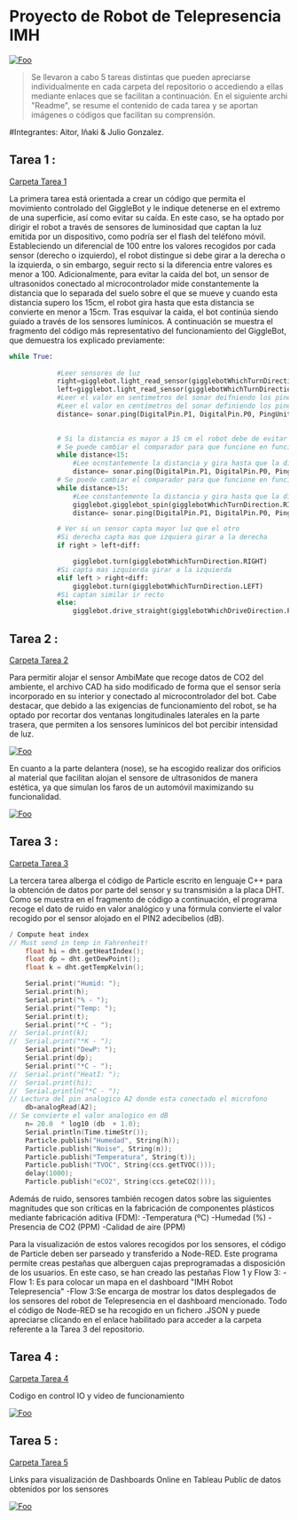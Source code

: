 


# Proyecto de Robot de Telepresencia IMH

<a href="https://www.imh.eus/eu" rel="some text">![Foo](https://media-exp1.licdn.com/dms/image/C4D0BAQFpuzjCUj95cg/company-logo_200_200/0/1579542289894?e=2159024400&v=beta&t=MqzIGMRqGZ4diQz7Y4T1qaaIh0YsdYIQdwPKU6zvWMQ)</a>


>Se llevaron a cabo 5 tareas distintas que pueden apreciarse individualmente en cada carpeta del repositorio o accediendo a ellas mediante enlaces que se facilitan a continuación. En el siguiente archi "Readme", se resume el contenido de cada tarea y se aportan imágenes o códigos que facilitan su comprensión.

#Integrantes: Aitor, Iñaki & Julio Gonzalez.

## Tarea 1 :
[Carpeta Tarea 1](https://github.com/Octajul/IMH-Robot-Telepresencia---Grupo-5/tree/master/Tarea%201)

La primera tarea está orientada a crear un código que permita el movimiento controlado del GiggleBot y le indique detenerse en el extremo de una superficie, así como evitar su caída.
En este caso, se ha optado por dirigir el robot a través de sensores de luminosidad que captan la luz emitida por un dispositivo, como podría ser el flash del teléfono móvil. Estableciendo un diferencial de 100 entre los valores recogidos por cada sensor (derecho o izquierdo), el robot distingue si debe girar a la derecha o la izquierda, o sin embargo, seguir recto si la diferencia entre valores es menor a 100.
Adicionalmente, para evitar la caída del bot, un sensor de ultrasonidos conectado al microcontrolador mide constantemente la distancia que lo separada del suelo sobre el que se mueve y cuando esta distancia supero los 15cm, el robot gira hasta que esta distancia se convierte en menor a 15cm. 
Tras esquivar la caida, el bot continúa siendo guiado a través de los sensores lumínicos.
A continuación se muestra el fragmento del código más representativo del funcionamiento del GiggleBot, que demuestra los explicado previamente:
```python
while True:
           
            #Leer sensores de luz 
            right=gigglebot.light_read_sensor(gigglebotWhichTurnDirection.RIGHT)
            left=gigglebot.light_read_sensor(gigglebotWhichTurnDirection.LEFT)
            #Leer el valor en sentimetros del sonar deifniendo los pines en que esta conectado el sonar.ping(DigitalPin.P0, DigitalPin.P0, PingUnit.MICRO_SECONDS)
            #Leer el valor en centímetros del sonar definiendo los pines en que esta conectado el sonar
            distance= sonar.ping(DigitalPin.P1, DigitalPin.P0, PingUnit.CENTIMETERS)

            
            # Si la distancia es mayor a 15 cm el robot debe de evitar caerse 
            # Se puede cambiar el comparador para que funcione en funcion de si tiene obstaculos adelante
            while distance<15:
                #Lee ocnstantemente la distancia y gira hasta que la distancia sea menor significando que no esta al borde de la mesa
                distance= sonar.ping(DigitalPin.P1, DigitalPin.P0, PingUnit.CENTIMETERS)
            # Se puede cambiar el comparador para que funcione en función de si tiene obstáculos delante
            while distance>15:
                #Lee constantemente la distancia y gira hasta que la distancia sea menor significando que no esta al borde de la mesa
                gigglebot.gigglebot_spin(gigglebotWhichTurnDirection.RIGHT)
                distance= sonar.ping(DigitalPin.P1, DigitalPin.P0, PingUnit.CENTIMETERS)

            # Ver si un sensor capta mayor luz que el otro 
            #Si derecha capta mas que izquiera girar a la derecha
            if right > left+diff:

                gigglebot.turn(gigglebotWhichTurnDirection.RIGHT)
            #Si capta mas izquierda girar a la izquierda
            elif left > right+diff:
                gigglebot.turn(gigglebotWhichTurnDirection.LEFT)
            #Si captan similar ir recto
            else:
                gigglebot.drive_straight(gigglebotWhichDriveDirection.FORWARD)
```
 
## Tarea 2 : 
[Carpeta Tarea 2](https://github.com/Octajul/IMH-Robot-Telepresencia---Grupo-5/tree/master/Tarea%202)

Para permitir alojar el sensor AmbiMate que recoge datos de CO2 del ambiente, el archivo CAD ha sido modificado de forma que el sensor sería incorporado en su interior y conectado al microcontrolador del bot. Cabe destacar, que debido a las exigencias de funcionamiento del robot, se ha optado por recortar dos ventanas longitudinales laterales en la parte trasera, que permiten a los sensores lumínicos del bot percibir intensidad de luz.

<a href="https://github.com/Octajul/IMH-Robot-Telepresencia---Grupo-5/raw/master/Tarea%202/Back%20V2.0.stl">![Foo](https://i.imgur.com/CWoaKO0.jpg)</a>


En cuanto a la parte delantera (nose), se ha escogido realizar dos orificios al material que facilitan alojan el sensore de ultrasonidos de manera estética, ya que simulan los faros de un automóvil maximizando su funcionalidad.

<a href="https://github.com/Octajul/IMH-Robot-Telepresencia---Grupo-5/raw/master/Tarea%202/UM2_nose_v1%20v4.stl">![Foo](https://i.imgur.com/UnobRzq.jpg)</a>


## Tarea 3 : 
[Carpeta Tarea 3](https://github.com/Octajul/IMH-Robot-Telepresencia---Grupo-5/tree/master/Tarea%203)

La tercera tarea alberga el código de Particle escrito en lenguaje C++ para la obtención de datos por parte del sensor y su transmisión a la placa DHT. Como se muestra en el fragmento de código a continuación, el programa recoge el dato de ruido en valor analógico y una fórmula convierte el valor recogido por el sensor alojado en el PIN2 adecibelios (dB). 

```cpp
/ Compute heat index
// Must send in temp in Fahrenheit!
	float hi = dht.getHeatIndex();
	float dp = dht.getDewPoint();
	float k = dht.getTempKelvin();

	Serial.print("Humid: "); 
	Serial.print(h);
	Serial.print("% - ");
	Serial.print("Temp: "); 
	Serial.print(t);
	Serial.print("*C - ");
//	Serial.print(k);
//	Serial.print("*K - ");
	Serial.print("DewP: ");
	Serial.print(dp);
	Serial.print("*C - ");
//	Serial.print("HeatI: ");
//	Serial.print(hi);
//	Serial.println("*C - ");
// Lectura del pin analogico A2 donde esta conectado el microfono
    db=analogRead(A2);
// Se convierte el valor analogico en dB
    n= 20.0  * log10 (db  + 1.0);
	Serial.println(Time.timeStr());
	Particle.publish("Humedad", String(h));
	Particle.publish("Noise", String(n));
	Particle.publish("Temperatura", String(t));
	Particle.publish("TVOC", String(ccs.getTVOC()));
	delay(1000);
	Particle.publish("eCO2", String(ccs.geteCO2()));
```
Además de ruido, sensores también recogen datos sobre las siguientes magnitudes que son críticas en la fabricación de componentes plásticos mediante fabricación aditiva (FDM):
-Temperatura (ºC)
-Humedad (%)
-Presencia de CO2 (PPM)
-Calidad de aire (PPM)

Para la visualización de estos valores recogidos por los sensores, el código de Particle deben ser parseado y transferido a Node-RED. Este programa permite creas pestañas que alberguen cajas preprogramadas a disposición de los usuarios. En este caso, se han creado las pestañas Flow 1 y Flow 3:
-Flow 1: Es para colocar un mapa en el dashboard "IMH Robot Telepresencia"
-Flow 3:Se encarga de mostrar los datos desplegados de los sensores del robot de Telepresencia en el dashboard mencionado. 
Todo el código de Node-RED se ha recogido en un fichero .JSON y puede apreciarse clicando en el enlace habilitado para acceder a la carpeta referente a la Tarea 3 del repositorio. 

## Tarea 4 : 
[Carpeta Tarea 4](https://github.com/Octajul/IMH-Robot-Telepresencia---Grupo-5/tree/master/Tarea%204)

Codigo en control IO y video de funcionamiento 

<a href="https://www.loom.com/share/601ccd1b21f14bd4999cd6b41fa7456d
" rel="some text">![Foo](https://i.imgur.com/sVijgPE.jpg)</a>

## Tarea 5 :
[Carpeta Tarea 5](https://github.com/Octajul/IMH-Robot-Telepresencia---Grupo-5/tree/master/Tarea%205)

Links para visualización de Dashboards Online en Tableau Public de datos obtenidos por los sensores 


<a href="https://public.tableau.com/profile/i.aki.rubio#!/vizhome/Tarea662/Dashboard1?publish=yes" rel="some text">![Foo](https://i.imgur.com/K68wlI8.jpg)</a>


